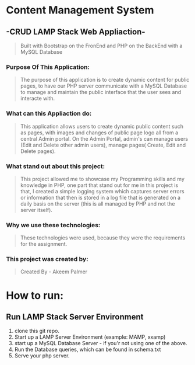 # Content Management System 
## -CRUD LAMP Stack Web Appliaction- 
> Built with Bootstrap on the FronEnd and PHP on the BackEnd with a MySQL Database

### Purpose Of This Application:
> The purpose of this application is to create dynamic content for public pages, to have our PHP server communicate with a MySQL Database to manage and maintain the public interface that the user sees and interacte with.

### What can this Appliaction do:
> This application allows users to create dynamic public content such as pages, with images and changes of public page logo all from a central Admin portal.
> On the Admin Portal, admin's can manage users (Edit and Delete other admin users), manage pages( Create, Edit and Delete pages). 

### What stand out about this project: 
> This project allowed me to showcase my Programming skills and my knowledge in PHP, one part that stand out for me in this project is that, I created a simple logging system which captures server errors or information that then is stored in a log file that is generated on a daily basis on the server (this is all managed by PHP and not the server itself).

### Why we use these technologies:
> These technologies were used, because they were the requirements for the assignment.

### This project was created by:
> Created By - Akeem Palmer

# How to run:
## Run LAMP Stack Server Environment
1. clone this git repo.
2. Start up a LAMP Server Environment (example: MAMP, xxamp)
3. start up a MySQL Database Server - if you'r not using one of the above.
4. Run the Database queries, which can be found in schema.txt
5. Serve your php server.